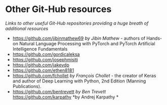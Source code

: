 # Other Git-Hub resources
*Links to other useful Git-Hub repositories providing a huge breath of additional resources*
- https://github.com/jibinmathew69 *by Jibin Mathew* - authors of Hands-on Natural Language Processing with PyTorch and PyTorch Artificial Intelligence Fundamentals
- https://github.com/gordicaleksa
- https://github.com/josephmisiti
- https://github.com/jakevdp
- https://github.com/ethen8181
- https://github.com/fchollet *by François Chollet* - the creator of Keras and author of Deep Learning with Python, 2nd Edition (Manning Publications).
- https://github.com/bentrevett *by Ben Trevett*
https://github.com/karpathy *by Andrej Karpathy *
